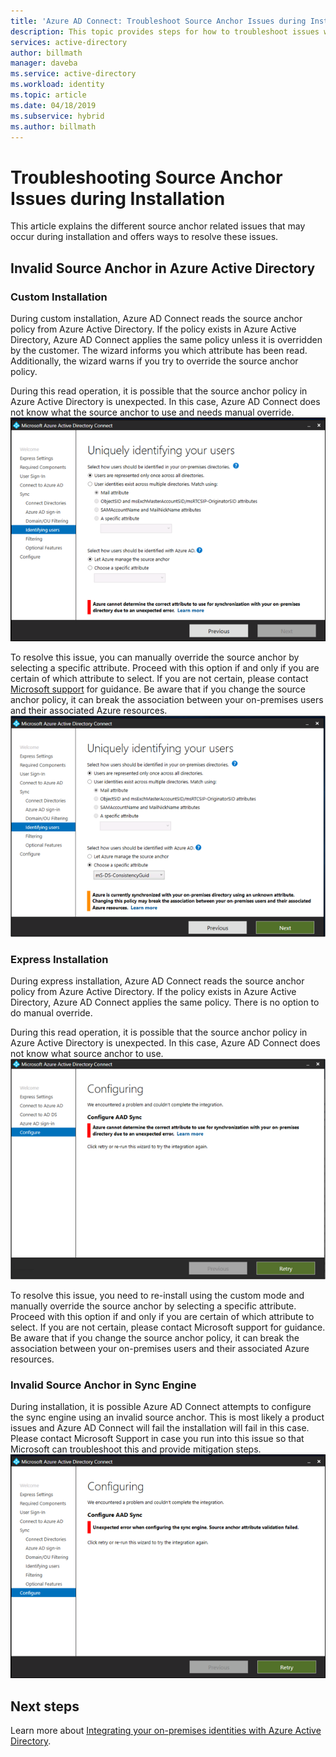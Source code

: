 ```yaml
---
title: 'Azure AD Connect: Troubleshoot Source Anchor Issues during Installation | Microsoft Docs'
description: This topic provides steps for how to troubleshoot issues with the source anchor during installation.
services: active-directory
author: billmath
manager: daveba
ms.service: active-directory
ms.workload: identity
ms.topic: article
ms.date: 04/18/2019
ms.subservice: hybrid
ms.author: billmath
---
```




# Troubleshooting Source Anchor Issues during Installation
This article explains the different source anchor related issues that may occur during installation and offers ways to resolve these issues.

## Invalid Source Anchor in Azure Active Directory

### Custom Installation

During custom installation, Azure AD Connect reads the source anchor policy from Azure Active Directory. If the policy exists in Azure Active Directory, Azure AD Connect applies the same policy unless it is overridden by the customer. The wizard informs you which attribute has been read. Additionally, the wizard warns if you try to override the source anchor policy.

During this read operation, it is possible that the source anchor policy in Azure Active Directory is unexpected. In this case, Azure AD Connect does not know what the source anchor to use and needs manual override.</br>
![unexpected](media/tshoot-connect-source-anchor/source1.png)

To resolve this issue, you can manually override the source anchor by selecting a specific attribute. Proceed with this option if and only if you are certain of which attribute to select. If you are not certain, please contact [Microsoft support](https://support.microsoft.com/contactus/) for guidance. Be aware that if you change the source anchor policy, it can break the association between your on-premises users and their associated Azure resources.</br>
![unexpected](media/tshoot-connect-source-anchor/source2.png)

### Express Installation
During express installation, Azure AD Connect reads the source anchor policy from Azure Active Directory. If the policy exists in Azure Active Directory, Azure AD Connect applies the same policy. There is no option to do manual override.

During this read operation, it is possible that the source anchor policy in Azure Active Directory is unexpected. In this case, Azure AD Connect does not know what source anchor to use.</br>
![unexpected](media/tshoot-connect-source-anchor/source3.png)

To resolve this issue, you need to re-install using the custom mode and manually override the source anchor by selecting a specific attribute. Proceed with this option if and only if you are certain of which attribute to select. If you are not certain, please contact Microsoft support for guidance. Be aware that if you change the source anchor policy, it can break the association between your on-premises users and their associated Azure resources.

### Invalid Source Anchor in Sync Engine
During installation, it is possible Azure AD Connect attempts to configure the sync engine using an invalid source anchor. This is most likely a product issues and Azure AD Connect will fail the installation will fail in this case. Please contact Microsoft Support in case you run into this issue so that Microsoft can troubleshoot this and provide mitigation steps.</br>
![unexpected](media/tshoot-connect-source-anchor/source4.png)


## Next steps
Learn more about [Integrating your on-premises identities with Azure Active Directory](whatis-hybrid-identity.md).